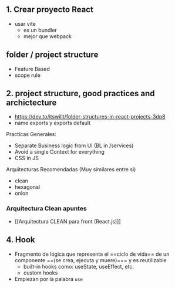 
## 1. Crear proyecto React
+ usar vite
	+ es un bundler
	+ mejor que webpack
## folder / project structure
+ Feature Based
+ scope rule
## 2. project structure, good practices and archictecture
+ https://dev.to/itswillt/folder-structures-in-react-projects-3dp8
+ name exports y exports default

Practicas Generales:
+ Separate Business logic from UI (BL in /services)
+ Avoid a single Context for everything
+ CSS in JS

Arquitecturas Recomendadas (Muy similares entre si)
+ clean
+ hexagonal
+ onion
### Arquitectura Clean apuntes
+ [[Arquitectura CLEAN para front (React.js)]]
## 4. Hook
+ Fragmento de lógica que representa el ==ciclo de vida== de un componente ==(se crea, ejecuta y muere)=== y es reutilizable
	+ built-in hooks como: useState, useEffect, etc.
	+ custom hooks
+ Empiezan por la palabra `use`
